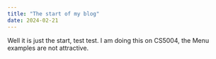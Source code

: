 ```yaml
---
title: "The start of my blog"
date: 2024-02-21
---
```

Well it is just the start, test test. I am doing this on CS5004, the Menu examples are not attractive.
